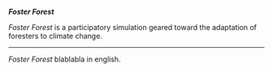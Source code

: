 **_Foster Forest_**

_Foster Forest_ is a participatory simulation geared toward the adaptation of foresters to climate change.

***

_Foster Forest_ blablabla in english.
